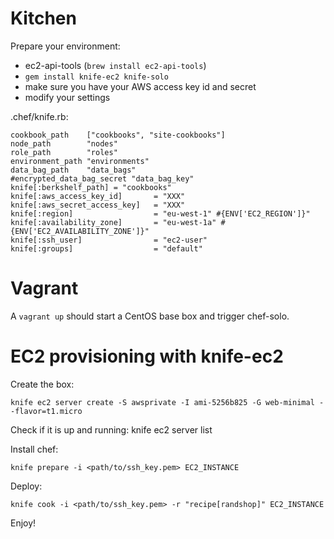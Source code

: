 Kitchen
========

Prepare your environment:

- ec2-api-tools (`brew install ec2-api-tools`)
- `gem install knife-ec2 knife-solo`
- make sure you have your AWS access key id and secret
- modify your settings

.chef/knife.rb:

    cookbook_path    ["cookbooks", "site-cookbooks"]
    node_path        "nodes"
    role_path        "roles"
    environment_path "environments"
    data_bag_path    "data_bags"
    #encrypted_data_bag_secret "data_bag_key"
    knife[:berkshelf_path] = "cookbooks"
    knife[:aws_access_key_id]       = "XXX"
    knife[:aws_secret_access_key]   = "XXX"
    knife[:region]                  = "eu-west-1" #{ENV['EC2_REGION']}"
    knife[:availability_zone]       = "eu-west-1a" #{ENV['EC2_AVAILABILITY_ZONE']}"
    knife[:ssh_user]                = "ec2-user"
    knife[:groups]                  = "default"


Vagrant
=======

A `vagrant up` should start a CentOS base box and trigger chef-solo.

EC2 provisioning with knife-ec2
=================================

Create the box:

    knife ec2 server create -S awsprivate -I ami-5256b825 -G web-minimal --flavor=t1.micro

Check if it is up and running:
    knife ec2 server list

Install chef:

    knife prepare -i <path/to/ssh_key.pem> EC2_INSTANCE

Deploy:

    knife cook -i <path/to/ssh_key.pem> -r "recipe[randshop]" EC2_INSTANCE

Enjoy!



